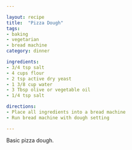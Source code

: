 ```yaml
---

layout: recipe
title:  "Pizza Dough"
tags: 
- baking
- vegetarian
- bread machine
category: dinner

ingredients:
- 3/4 tsp salt
- 4 cups flour
- 2 tsp active dry yeast
- 1 3/8 cup water
- 3 Tbsp olive or vegetable oil
- 1/4 tsp salt

directions:
- Place all ingredients into a bread machine 
- Run bread machine with dough setting

---
```


Basic pizza dough.